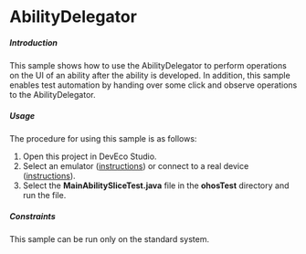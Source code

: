 # AbilityDelegator<a name="EN-US_TOPIC_0000001163893745"></a>



##### Introduction<a name="section672772805811"></a>

This sample shows how to use the AbilityDelegator to perform operations on the UI of an ability after the ability is developed. In addition, this sample enables test automation by handing over some click and observe operations to the AbilityDelegator.

##### Usage<a name="section19342153015015"></a>

The procedure for using this sample is as follows:

1.  Open this project in DevEco Studio.
2.  Select an emulator \([instructions](https://developer.harmonyos.com/en/docs/documentation/doc-guides/run_simulator-0000001053303709)\) or connect to a real device \([instructions](https://developer.harmonyos.com/en/docs/documentation/doc-guides/run_phone_tablat-0000001064774652)\).
3.  Select the  **MainAbilitySliceTest.java**  file in the  **ohosTest**  directory and run the file.

##### Constraints<a name="section1651164910564"></a>

This sample can be run only on the standard system.

